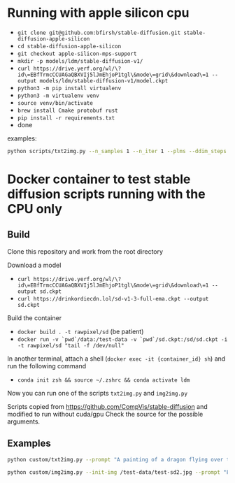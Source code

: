 # Running with apple silicon cpu

- `git clone git@github.com:bfirsh/stable-diffusion.git stable-diffusion-apple-silicon`
- `cd stable-diffusion-apple-silicon`
- `git checkout apple-silicon-mps-support`
- `mkdir -p models/ldm/stable-diffusion-v1/`
- ```curl https://drive.yerf.org/wl/\?id\=EBfTrmcCCUAGaQBXVIj5lJmEhjoP1tgl\&mode\=grid\&download\=1 --output models/ldm/stable-diffusion-v1/model.ckpt```
- `python3 -m pip install virtualenv`
- `python3 -m virtualenv venv`
- `source venv/bin/activate`
- `brew install Cmake protobuf rust`
- `pip install -r requirements.txt`
- done

examples:

```bash
python scripts/txt2img.py --n_samples 1 --n_iter 1 --plms --ddim_steps 100 --prompt "new born baby kitten, painted by greg rutkowski makoto shinkai takashi takeuchi studio ghibli, akihiko yoshida" --seed 3243241
```

# Docker container to test stable diffusion scripts running with the CPU only

## Build

Clone this repository and work from the root directory

Download a model
- `curl https://drive.yerf.org/wl/\?id\=EBfTrmcCCUAGaQBXVIj5lJmEhjoP1tgl\&mode\=grid\&download\=1 --output sd.ckpt`
- `curl https://drinkordiecdn.lol/sd-v1-3-full-ema.ckpt --output sd.ckpt`

Build the container
- ```docker build . -t rawpixel/sd``` (be patient)
- ```docker run -v `pwd`/data:/test-data -v `pwd`/sd.ckpt:/sd/sd.ckpt -i -t rawpixel/sd "tail -f /dev/null"```

In another terminal, attach a shell (`docker exec -it {container_id} sh`) and run the following command
- ```conda init zsh && source ~/.zshrc && conda activate ldm```

Now you can run one of the scripts `txt2img.py` and `img2img.py`

Scripts copied from https://github.com/CompVis/stable-diffusion and modified to run without cuda/gpu
Check the source for the possible arguments.

## Examples

```bash
python custom/txt2img.py --prompt "A painting of a dragon flying over the moon" --plms --ckpt sd.ckpt --skip_grid --n_samples 1 --ddim_steps 40 --outdir /test-data/output --seed 1111
```

```bash
python custom/img2img.py --init-img /test-data/test-sd2.jpg --prompt "Futuristic translucent basketball sneaker designed by yohji yamamoto, product photography, studio lighting" --ckpt sd.ckpt --skip_grid --n_samples 1 --ddim_steps 40 --strength 0.75 --outdir /test-data/output --seed 1111
```
